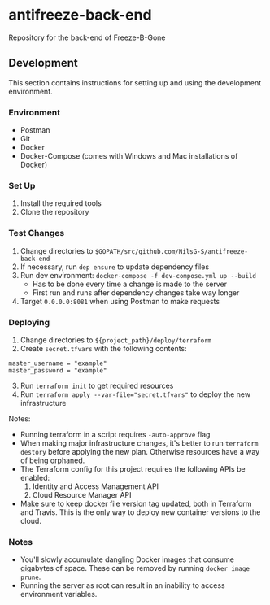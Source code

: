 # antifreeze-back-end
Repository for the back-end of Freeze-B-Gone

## Development

This section contains instructions for setting up and using the development environment.

### Environment

- Postman
- Git
- Docker
- Docker-Compose (comes with Windows and Mac installations of Docker)

### Set Up

1. Install the required tools
2. Clone the repository

### Test Changes

1. Change directories to `$GOPATH/src/github.com/NilsG-S/antifreeze-back-end`
2. If necessary, run `dep ensure` to update dependency files
3. Run dev environment: `docker-compose -f dev-compose.yml up --build`
    - Has to be done every time a change is made to the server
    - First run and runs after dependency changes take way longer
4. Target `0.0.0.0:8081` when using Postman to make requests

### Deploying

1. Change directories to `${project_path}/deploy/terraform`
2. Create `secret.tfvars` with the following contents:

```
master_username = "example"
master_password = "example"
```

3. Run `terraform init` to get required resources
4. Run `terraform apply --var-file="secret.tfvars"` to deploy the new infrastructure

Notes:

- Running terraform in a script requires `-auto-approve` flag
- When making major infrastructure changes, it's better to run `terraform destory` before applying the new plan.
 Otherwise resources have a way of being orphaned.
- The Terraform config for this project requires the following APIs be enabled:
    1. Identity and Access Management API
    2. Cloud Resource Manager API
- Make sure to keep docker file version tag updated, both in Terraform and Travis.
 This is the only way to deploy new container versions to the cloud.

### Notes

- You'll slowly accumulate dangling Docker images that consume gigabytes of space.
 These can be removed by running `docker image prune`.
- Running the server as root can result in an inability to access environment variables.
